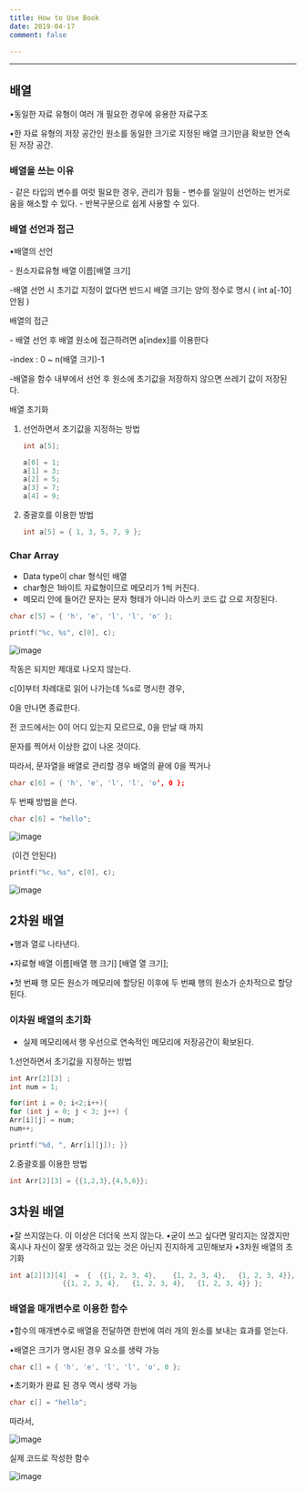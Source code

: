 ```yaml
---
title: How to Use Book
date: 2019-04-17
comment: false

---
```


----
## 배열

•동일한 자료 유형이 여러 개 필요한 경우에 유용한 자료구조

•한 자료 유형의 저장 공간인 원소를 동일한 크기로 지정된 배열 크기만큼 확보한 연속된 저장 공간.



### 배열을 쓰는 이유

 \- 같은 타입의 변수를 여럿 필요한 경우, 관리가 힘듦
 \- 변수를 일일이 선언하는 번거로움을 해소할 수 있다.
 \- 반복구문으로 쉽게 사용할 수 있다.



### 배열 선언과 접근

•배열의 선언

\- 원소자료유형 배열 이름[배열 크기]

-배열 선언 시 초기값 지정이 없다면 반드시 배열 크기는 양의 정수로 명시 ( int a[-10] 안됨 )



배열의 접근

\- 배열 선언 후 배열 원소에 접근하려면 a[index]를 이용한다

-index : 0 ~ n(배열 크기)-1

-배열을 함수 내부에서 선언 후 원소에 초기값을 저장하지 않으면 쓰레기 값이 저장된다.



배열 초기화

1. 선언하면서 초기값을 지정하는 방법

   ```c
   int a[5];
   
   a[0] = 1;
   a[1] = 3;
   a[2] = 5;
   a[3] = 7;
   a[4] = 9;
   ```

   

2. 중괄호를 이용한 방법

   ```c
   int a[5] = { 1, 3, 5, 7, 9 };
   ```

   



### Char Array

- Data type이 char 형식인 배열
- char형은 1바이트 자료형이므로 메모리가 1씩 커진다.
- 메모리 안에 들어간 문자는 문자 형태가 아니라  아스키 코드 값 으로 저장된다.

```c
char c[5] = { 'h', 'e', 'l', 'l', 'o' };

printf("%c, %s", c[0], c);
```

![image](https://user-images.githubusercontent.com/26815767/56269733-4c1f7d00-612f-11e9-9608-2ad8514a5a03.png)

작동은 되지만 제대로 나오지 않는다.



c[0]부터 차례대로 읽어 나가는데 %s로 명시한 경우,

0을 만나면 종료한다.

전 코드에서는 0이 어디 있는지 모르므로, 0을 만날 때 까지

문자를 찍어서 이상한 값이 나온 것이다.

따라서, 문자열을 배열로 관리할 경우 배열의 끝에 0을 찍거나

```c
char c[6] = { 'h', 'e', 'l', 'l', 'o‘, 0 };
```

두 번째 방법을 쓴다.

```c
char c[6] = "hello";
```





![image](https://user-images.githubusercontent.com/26815767/56269795-75d8a400-612f-11e9-8679-4f0eb8ffce95.png)

​									(이건 안된다)

```c
printf("%c, %s", c[0], c);
```

![image](https://user-images.githubusercontent.com/26815767/56269792-740ee080-612f-11e9-87b7-bc0521e0497a.png)

## 2차원 배열

•행과 열로 나타낸다.

•자료형 배열 이름[배열 행 크기] [배열 열 크기];

•첫 번째 행 모든 원소가 메모리에 할당된 이후에 두 번째 행의 원소가 순차적으로 할당된다.



### 이차원 배열의 초기화

- 실제 메모리에서 행 우선으로 연속적인 메모리에 저장공간이 확보된다.

  

1.선언하면서 초기값을 지정하는 방법

```c
int Arr[2][3] ;
int num = 1;

for(int i = 0; i<2;i++){
for (int j = 0; j < 3; j++) {
Arr[i][j] = num;
num++;

printf("%d, ", Arr[i][j]); }}
```

2.중괄호를 이용한 방법

```c
int Arr[2][3] = {{1,2,3},{4,5,6}};
```



## 3차원 배열

•잘 쓰지않는다. 이 이상은 더더욱 쓰지 않는다.
•굳이 쓰고 싶다면 말리지는 않겠지만 혹시나 자신이 잘못 생각하고 있는 것은 아닌지 진지하게 고민해보자
•3차원 배열의 초기화 

```c
int a[2][3][4]  =  {  {{1, 2, 3, 4},    {1, 2, 3, 4},   {1, 2, 3, 4}}, 
			 {{1, 2, 3, 4},   {1, 2, 3, 4},   {1, 2, 3, 4}} };
```



### 배열을 매개변수로 이용한 함수

•함수의 매개변수로 배열을 전달하면 한번에 여러 개의 원소를 보내는 효과를 얻는다.

•배열은 크기가 명시된 경우 요소를 생략 가능 

```c
char c[] = { 'h', 'e', 'l', 'l', 'o', 0 };
```

•초기화가 완료 된 경우 역시 생략 가능

```c
char c[] = "hello"; 
```

따라서, 

![image](https://user-images.githubusercontent.com/26815767/56270009-1d55d680-6130-11e9-98c7-37155e94854b.png)

실제 코드로 작성한 함수

![image](https://user-images.githubusercontent.com/26815767/56270046-32326a00-6130-11e9-8aac-a5785c0322be.png)



